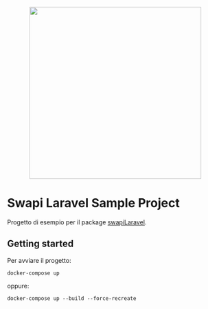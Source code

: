 <p align="center"><a href="https://laravel.com" target="_blank"><img src="https://raw.githubusercontent.com/laravel/art/master/logo-lockup/5%20SVG/2%20CMYK/1%20Full%20Color/laravel-logolockup-cmyk-red.svg" width="400"></a></p>


# Swapi Laravel Sample Project

Progetto di esempio per il package [swapiLaravel](https://github.com/alexminichino/swapiLaravel).

## Getting started

Per avviare il progetto:

    docker-compose up

oppure:

    docker-compose up --build --force-recreate



